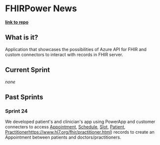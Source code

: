 # FHIRPower News

[**link to repo**](https://github.com/microsoft/FHIRPower)

## What is it?

Application that showcases the possibilities of Azure API for FHIR and custom connectors to interact with records in FHIR server.

## Current Sprint

*none*

## Past Sprints

### Sprint 24

We developed patient's and clinician's app using PowerApp and customer connecters to access [Appointment](https://www.hl7.org/fhir/appointment.html), [Schedule](https://www.hl7.org/fhir/schedule.html), [Slot](https://www.hl7.org/fhir/slot.html), [Patient](https://www.hl7.org/fhir/patient.html), [Practitioner]()https://www.hl7.org/fhir/practitioner.html) records to create an Appointment between patients and doctors/practitioners.



